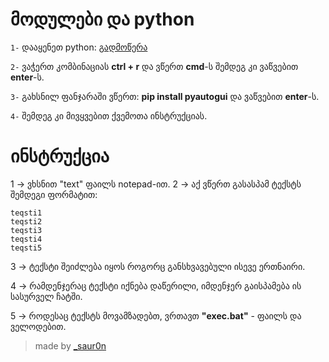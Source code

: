 # მოდულები და python
`1-` დააყენეთ python: [გადმოწერა](https://www.python.org/downloads/)

`2-` ვაჭერთ კომბინაციას **ctrl + r** და ვწერთ **cmd**-ს შემდეგ კი ვაწვებით **enter**-ს.

`3-` გახსნილ ფანჯარაში ვწერთ: **pip install pyautogui** და ვაწვებით **enter**-ს.

`4-` შემდეგ კი მივყვებით ქვემოთა ინსტრუქციას. 



# ინსტრუქცია
1 -> ვხსნით "text" ფაილს notepad-ით.
2 -> აქ ვწერთ გასასპამ ტექსტს შემდეგი ფორმატით:

```
teqsti1
teqsti2
teqsti3
teqsti4
teqsti5
```
3 -> ტექსტი შეიძლება იყოს როგორც განსხვავებული ისევე ერთნაირი.

4 -> რამდენჯერაც ტექსტი იქნება დაწერილი, იმდენჯერ გაისპამება ის სასურველ ჩატში.

5 -> როდესაც ტექსტს მოვამზადებთ, ვრთავთ **"exec.bat"** - ფაილს და ველოდებით.


> made by [_saur0n](https://sauronn.netlify.app)
